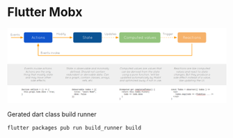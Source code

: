 # Flutter Mobx 
<img src="https://raw.githubusercontent.com/allefsousa/FlutterMobx/master/Archmobx.png" alt="Illustration of the Mobx architecture for this version of the app."/>

Gerated dart class build runner

```bash
flutter packages pub run build_runner build
```


